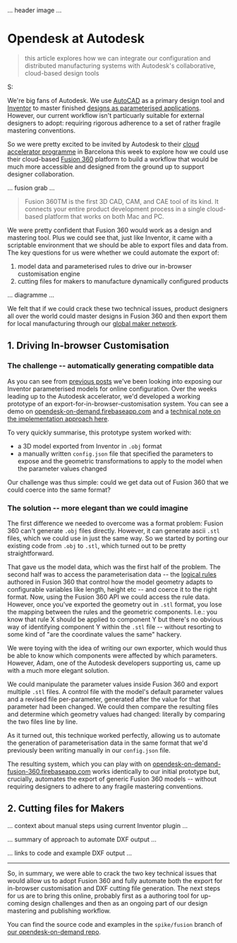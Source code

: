 
... header image ...

# Opendesk at Autodesk

> this article explores how we can integrate our configuration and distributed manufacturing systems with Autodesk's collaborative, cloud-based design tools

S:

We're big fans of Autodesk. We use [AutoCAD][] as a primary design tool and [Inventor][] to master finished [designs as parameterised applications][]. However, our current workflow isn't particuarly suitable for external designers to adopt: requiring rigorous adherence to a set of rather fragile mastering conventions.

[AutoCAD]: http://www.autodesk.co.uk/products/autocad/overview
[Inventor]: http://www.autodesk.co.uk/products/inventor/overview
[designs as parameterised applications]: http://thruflo.com/post/82192044143/the-shift-to-post-purchase-manufacture

So we were pretty excited to be invited by Autodesk to their [cloud accelerator programme](http://autodeskcloudaccelerator.com/) in Barcelona this week to explore how we could use their cloud-based [Fusion 360][] platform to build a workflow that would be much more accessible and designed from the ground up to support designer collaboration.

[Fusion 360]: http://www.autodesk.com/products/fusion-360/overview

... fusion grab ...

> Fusion 360TM is the first 3D CAD, CAM, and CAE tool of its kind. It connects your entire product development process in a single cloud-based platform that works on both Mac and PC.

We were pretty confident that Fusion 360 would work as a design and mastering tool. Plus we could see that, just like Inventor, it came with a scriptable environment that we should be able to export files and data from. The key questions for us were whether we could automate the export of:

1. model data and parameterised rules to drive our in-browser customisation engine
2. cutting files for makers to manufacture dynamically configured products

... diagramme ...

We felt that if we could crack these two technical issues, product designers all over the world could master designs in Fusion 360 and then export them for local manufacturing through our [global maker network](https://www.opendesk.cc/open-making/makers).

## 1. Driving In-browser Customisation

### The challenge -- automatically generating compatible data

As you can see from [previous posts](https://www.opendesk.cc/blog/opendesk-on-demand) we've been looking into exposing our Inventor parameterised models for online configuration. Over the weeks leading up to the Autodesk accelerator, we'd developed a working prototype of an export-for-in-browser-customisation system. You can see a demo on [opendesk-on-demand.firebaseapp.com](https://opendesk-on-demand.firebaseapp.com/demo/index.html?example=desk_length) and a [technical note on the implementation approach here](https://github.com/opendesk/opendesk-on-demand/blob/44d708d626ea5e4a733dfa75406c8fa190d1735d/README.md).

To very quickly summarise, this prototype system worked with:

* a 3D model exported from Inventor in `.obj` format
* a manually written `config.json` file that specified the parameters to expose and the geometric transformations to apply to the model when the parameter values changed

Our challenge was thus simple: could we get data out of Fusion 360 that we could coerce into the same format?

### The solution -- more elegant than we could imagine

The first difference we needed to overcome was a format problem: Fusion 360 can't generate `.obj` files directly. However, it can generate ascii `.stl` files, which we could use in just the same way. So we started by porting our existing code from `.obj` to `.stl`, which turned out to be pretty straightforward.

That gave us the model data, which was the first half of the problem. The second half was to access the parameterisation data -- the [logical rules](http://www.autodesk.com/products/fusion-360/blog/user-parameters-patterns-in-fusion-360/) authored in Fusion 360 that control how the model geometry adapts to configurable variables like length, height etc -- and coerce it to the right format. Now, using the Fusion 360 API we could access the rule data. However, once you've exported the geometry out in `.stl` format, you lose the mapping between the rules and the geometric components. I.e.: you know that rule X should be applied to component Y but there's no obvious way of identifying component Y within the `.stl` file -- without resorting to some kind of "are the coordinate values the same" hackery.

We were toying with the idea of writing our own exporter, which would thus be able to know which components were affected by which parameters. However, Adam, one of the Autodesk developers supporting us, came up with a much more elegant solution.

We could manipulate the parameter values inside Fusion 360 and export multiple `.stl` files. A control file with the model's default parameter values and a revised file per-parameter, generated after the value for that parameter had been changed. We could then compare the resulting files and determine which geometry values had changed: literally by comparing the two files line by line.

As it turned out, this technique worked perfectly, allowing us to automate the generation of parameterisation data in the same format that we'd previously been writing manually in our `config.json` file.

The resulting system, which you can play with on [opendesk-on-demand-fusion-360.firebaseapp.com](https://opendesk-on-demand-fusion-360.firebaseapp.com/demo/index.html?example=...) works identically to our initial prototype but, crucially, automates the export of generic Fusion 360 models -- without requiring designers to adhere to any fragile mastering conventions.

## 2. Cutting files for Makers

... context about manual steps using current Inventor plugin ...

... summary of approach to automate DXF output ...

... links to code and example DXF output ...

***

So, in summary, we were able to crack the two key technical issues that would allow us to adopt Fusion 360 and fully automate both the export for in-browser customisation and DXF cutting file generation. The next steps for us are to bring this online, probably first as a authoring tool for up-coming design challenges and then as an ongoing part of our design mastering and publishing workflow.

You can find the source code and examples in the `spike/fusion` branch of [our opendesk-on-demand repo](https://github.com/opendesk/opendesk-on-demand/tree/spike/fusion).
